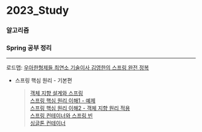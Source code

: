 # 2023_Study

### 알고리즘

### Spring 공부 정리
***
로드맵: [우아한형제들 최연소 기술이사 김영한의 스프링 완전 정복](https://www.inflearn.com/roadmaps/373, "로드맵 링크")   



* 스프링 핵심 원리 - 기본편   
  > [객체 지향 설계와 스프링](https://github.com/keke5149/2023_Study/blob/main/Spring/TIL_230104.md)<br/>
  > [스프링 핵심 원리 이해1 - 예제](https://github.com/keke5149/2023_Study/blob/main/Spring/TIL_230105.md)<br/>
  > [스프링 핵심 원리 이해2 - 객체 지향 원리 적용](https://github.com/keke5149/2023_Study/blob/main/Spring/TIL_230106.md)<br/>
  > [스프링 컨테이너와 스프링 빈](https://github.com/keke5149/2023_Study/blob/main/Spring/TIL_230111.md)<br/>
  > [싱글톤 컨테이너](https://github.com/keke5149/2023_Study/blob/main/Spring/TIL_230114.md)<br/>
